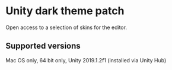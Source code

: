 # Unity dark theme patch

Open access to a selection of skins for the editor.

## Supported versions

Mac OS only, 64 bit only, Unity 2019.1.2f1 (installed via Unity Hub)
